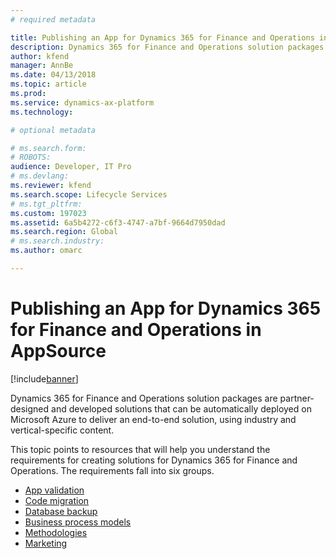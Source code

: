 ```yaml
---
# required metadata

title: Publishing an App for Dynamics 365 for Finance and Operations in AppSource
description: Dynamics 365 for Finance and Operations solution packages are partner-designed and developed solutions that can be automatically deployed on Microsoft Azure to deliver an end-to-end solution, using industry and vertical-specific content.
author: kfend
manager: AnnBe
ms.date: 04/13/2018
ms.topic: article
ms.prod: 
ms.service: dynamics-ax-platform
ms.technology: 

# optional metadata

# ms.search.form: 
# ROBOTS: 
audience: Developer, IT Pro
# ms.devlang: 
ms.reviewer: kfend
ms.search.scope: Lifecycle Services
# ms.tgt_pltfrm: 
ms.custom: 197023
ms.assetid: 6a5b4272-c6f3-4747-a7bf-9664d7950dad
ms.search.region: Global
# ms.search.industry: 
ms.author: omarc

---
```


#  Publishing an App for Dynamics 365 for Finance and Operations in AppSource

[!include[banner](../includes/banner.md)]

Dynamics 365 for Finance and Operations solution packages are partner-designed and developed solutions that can be automatically deployed on Microsoft Azure to deliver an end-to-end solution, using industry and vertical-specific content.

This topic points to resources that will help you understand the requirements for creating solutions for Dynamics 365 for Finance and Operations. The requirements fall into six groups.

-   [App validation](app-validation-lcs-solutions.md)
-   [Code migration](code-migration-lcs-solutions.md)
-   [Database backup](database-backup-lcs-solutions.md) 
-   [Business process models](business-process-modeler-libraries-lcs-solutions.md)
-   [Methodologies](methodologies-lcs-solutions.md)
-   [Marketing](marketing-content-lcs-solutions.md)
